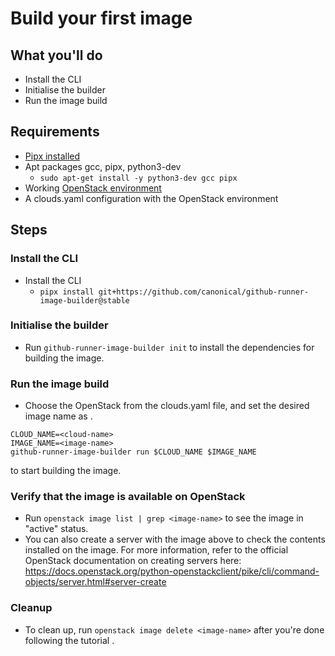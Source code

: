 # Build your first image

## What you'll do

- Install the CLI
- Initialise the builder
- Run the image build

## Requirements

- [Pipx installed](https://pipx.pypa.io/stable/installation/)
- Apt packages gcc, pipx, python3-dev
  - `sudo apt-get install -y python3-dev gcc pipx`
- Working [OpenStack environment](https://microstack.run/docs/single-node)
- A clouds.yaml configuration with the OpenStack environment

## Steps

### Install the CLI

- Install the CLI
  - `pipx install git+https://github.com/canonical/github-runner-image-builder@stable`

### Initialise the builder

- Run `github-runner-image-builder init` to install the dependencies for building the image.

### Run the image build

- Choose the OpenStack <cloud-name> from the clouds.yaml file, and set the desired image name as <image-name>.
```
CLOUD_NAME=<cloud-name>
IMAGE_NAME=<image-name>
github-runner-image-builder run $CLOUD_NAME $IMAGE_NAME
```
to start building the image.

### Verify that the image is available on OpenStack

- Run `openstack image list | grep <image-name>` to see the image in "active" status.
- You can also create a server with the image above to check the contents installed on the image.
For more information, refer to the official OpenStack documentation on creating servers here:
https://docs.openstack.org/python-openstackclient/pike/cli/command-objects/server.html#server-create

### Cleanup

- To clean up, run `openstack image delete <image-name>` after you're done following the tutorial .
